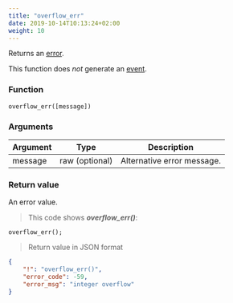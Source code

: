```yaml
---
title: "overflow_err"
date: 2019-10-14T10:13:24+02:00
weight: 10
---
```


Returns an [error](../../data-types/error-type).

This function does *not* generate an [event](../../events).

### Function
`overflow_err([message])`

### Arguments
Argument | Type | Description
-------- | ---- | -----------
message | raw (optional) | Alternative error message.

### Return value
An error value.

> This code shows ***overflow_err()***:

```thingsdb,json_response
overflow_err();
```

> Return value in JSON format

```json
{
    "!": "overflow_err()",
    "error_code": -59,
    "error_msg": "integer overflow"
}
```
